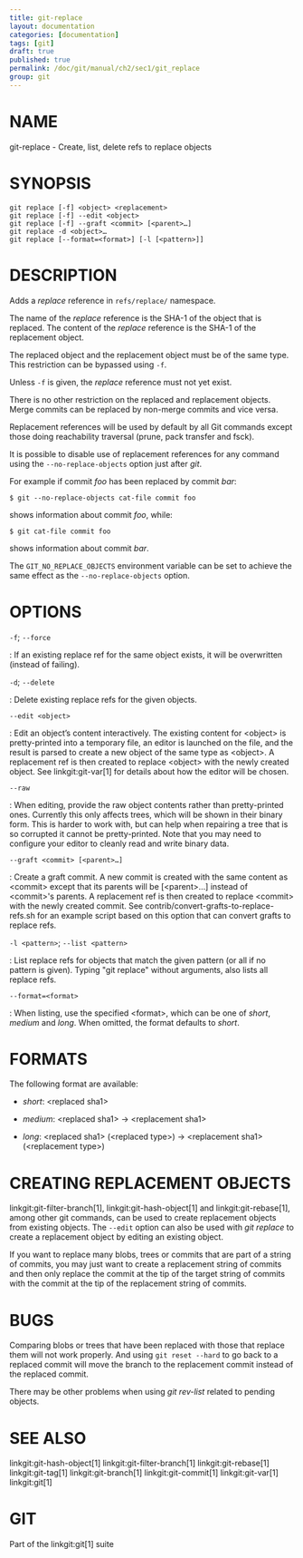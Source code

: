 ```yaml
---
title: git-replace
layout: documentation
categories: [documentation]
tags: [git]
draft: true
published: true
permalink: /doc/git/manual/ch2/sec1/git_replace
group: git
---
```


NAME
====

git-replace - Create, list, delete refs to replace objects

SYNOPSIS
========

    git replace [-f] <object> <replacement>
    git replace [-f] --edit <object>
    git replace [-f] --graft <commit> [<parent>…]
    git replace -d <object>…
    git replace [--format=<format>] [-l [<pattern>]]

DESCRIPTION
===========

Adds a *replace* reference in `refs/replace/` namespace.

The name of the *replace* reference is the SHA-1 of the object that is replaced. The content of the *replace* reference is the SHA-1 of the replacement object.

The replaced object and the replacement object must be of the same type. This restriction can be bypassed using `-f`.

Unless `-f` is given, the *replace* reference must not yet exist.

There is no other restriction on the replaced and replacement objects. Merge commits can be replaced by non-merge commits and vice versa.

Replacement references will be used by default by all Git commands except those doing reachability traversal (prune, pack transfer and fsck).

It is possible to disable use of replacement references for any command using the `--no-replace-objects` option just after *git*.

For example if commit *foo* has been replaced by commit *bar*:

    $ git --no-replace-objects cat-file commit foo

shows information about commit *foo*, while:

    $ git cat-file commit foo

shows information about commit *bar*.

The `GIT_NO_REPLACE_OBJECTS` environment variable can be set to achieve the same effect as the `--no-replace-objects` option.

OPTIONS
=======

`-f`; `--force`

:   If an existing replace ref for the same object exists, it will be overwritten (instead of failing).

`-d`; `--delete`

:   Delete existing replace refs for the given objects.

`--edit <object>`

:   Edit an object’s content interactively. The existing content for &lt;object&gt; is pretty-printed into a temporary file, an editor is launched on the file, and the result is parsed to create a new object of the same type as &lt;object&gt;. A replacement ref is then created to replace &lt;object&gt; with the newly created object. See linkgit:git-var\[1\] for details about how the editor will be chosen.

`--raw`

:   When editing, provide the raw object contents rather than pretty-printed ones. Currently this only affects trees, which will be shown in their binary form. This is harder to work with, but can help when repairing a tree that is so corrupted it cannot be pretty-printed. Note that you may need to configure your editor to cleanly read and write binary data.

`--graft <commit> [<parent>…]`

:   Create a graft commit. A new commit is created with the same content as &lt;commit&gt; except that its parents will be \[&lt;parent&gt;…\] instead of &lt;commit&gt;'s parents. A replacement ref is then created to replace &lt;commit&gt; with the newly created commit. See contrib/convert-grafts-to-replace-refs.sh for an example script based on this option that can convert grafts to replace refs.

`-l <pattern>`; `--list <pattern>`

:   List replace refs for objects that match the given pattern (or all if no pattern is given). Typing "git replace" without arguments, also lists all replace refs.

`--format=<format>`

:   When listing, use the specified &lt;format&gt;, which can be one of *short*, *medium* and *long*. When omitted, the format defaults to *short*.

FORMATS
=======

The following format are available:

-   *short*: &lt;replaced sha1&gt;

-   *medium*: &lt;replaced sha1&gt; → &lt;replacement sha1&gt;

-   *long*: &lt;replaced sha1&gt; (&lt;replaced type&gt;) → &lt;replacement sha1&gt; (&lt;replacement type&gt;)

CREATING REPLACEMENT OBJECTS
============================

linkgit:git-filter-branch\[1\], linkgit:git-hash-object\[1\] and linkgit:git-rebase\[1\], among other git commands, can be used to create replacement objects from existing objects. The `--edit` option can also be used with *git replace* to create a replacement object by editing an existing object.

If you want to replace many blobs, trees or commits that are part of a string of commits, you may just want to create a replacement string of commits and then only replace the commit at the tip of the target string of commits with the commit at the tip of the replacement string of commits.

BUGS
====

Comparing blobs or trees that have been replaced with those that replace them will not work properly. And using `git reset --hard` to go back to a replaced commit will move the branch to the replacement commit instead of the replaced commit.

There may be other problems when using *git rev-list* related to pending objects.

SEE ALSO
========

linkgit:git-hash-object\[1\] linkgit:git-filter-branch\[1\] linkgit:git-rebase\[1\] linkgit:git-tag\[1\] linkgit:git-branch\[1\] linkgit:git-commit\[1\] linkgit:git-var\[1\] linkgit:git\[1\]

GIT
===

Part of the linkgit:git\[1\] suite
